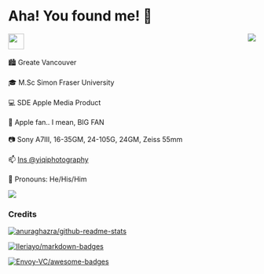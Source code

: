 # Aha! You found me! 👋
<a href="https://github.com/SaoYan"><img align="right" src="https://github-readme-stats.vercel.app/api?username=SaoYan&theme=github_dark&show_icons=true&count_private=true&include_all_commits=true&custom_title=Ta-da%21"></a>

<a href="https://saoyan.github.io"><img src="https://img.shields.io/website?ddown_message=Offline&label=saoyan.github.io&style=for-the-badge&up_message=Online&url=https%3A%2F%2Fsaoyan.github.io" width="auto" height="32"></a>
<br/>
<br/>
🏙 Greate Vancouver
<br/>
<br/>
🎓 M.Sc Simon Fraser University
<br/>
<br/>
💻 SDE Apple Media Product
<br/>
<br/>
 Apple fan.. I mean, BIG FAN
<br/>
<br/>
📷 Sony A7III, 16-35GM, 24-105G, 24GM, Zeiss 55mm
<br/>
<br/>
📫 [Ins @yiqiphotography](https://www.instagram.com/yiqiphotography/)
<br/>
<br/>
🌈 Pronouns: He/His/Him
<br/>

<a href="https://wakatime.com"><img align="center" src="https://wakatime.com/share/@saoyan/41f919c5-88cf-4eec-b6ba-3587b71bbd1a.png" /></a>

### Credits

[![anuraghazra/github-readme-stats](https://github-readme-stats.cubik65536.top/api/pin/?theme=github_dark&username=anuraghazra&repo=github-readme-stats&show_owner=true)](https://github.com/anuraghazra/github-readme-stats)

[![Ileriayo/markdown-badges](https://github-readme-stats.cubik65536.top/api/pin/?theme=github_dark&username=Ileriayo&repo=markdown-badges&show_owner=true)](https://github.com/Ileriayo/markdown-badges)

[![Envoy-VC/awesome-badges](https://github-readme-stats.cubik65536.top/api/pin/?theme=github_dark&username=Envoy-VC&repo=awesome-badges&show_owner=true)](https://github.com/Envoy-VC/awesome-badges)
